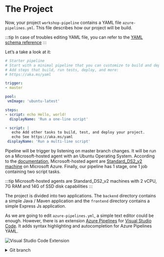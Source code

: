 # The Project

Now, your project `workshop-pipeline` contains a YAML file `azure-pipelines.yml`. This file describes how our project will be build.

:::tip
In case of troubles editing YAML file, you can refer to the [YAML schema reference](https://docs.microsoft.com/en-us/azure/devops/pipelines/yaml-schema?view=azure-devops&tabs=schema%2Cparameter-schema)
:::

Let’s a take a look at it:

```yaml
# Starter pipeline
# Start with a minimal pipeline that you can customize to build and deploy your code.
# Add steps that build, run tests, deploy, and more:
# https://aka.ms/yaml

trigger:
- master

pool:
 vmImage: 'ubuntu-latest'

steps:
- script: echo Hello, world!
  displayName: 'Run a one-line script'

- script: |
   echo Add other tasks to build, test, and deploy your project.
   echo See https://aka.ms/yaml
 displayName: 'Run a multi-line script'
```

Pipeline will be trigger by listening on master branch changes. It will be run on a Microsoft-hosted agent with an Ubuntu Operating System. According to the [documentation](https://docs.microsoft.com/en-us/azure/devops/pipelines/agents/hosted?view=azure-devops#capabilities-and-limitations), Microsoft-hosted agent are [Standard_DS2_v2 machine](https://docs.microsoft.com/en-us/azure/virtual-machines/dv2-dsv2-series#dsv2-series) on Microsoft Azure.
Finally, our pipeline has 1 stage, one 1 job containing two script tasks.

:::tip
Microsoft-hosted agents are Standard_DS2_v2 machines with 2 vCPU, 7G RAM and  14G of SSD disk capabilities
:::

The project is divided into two applications. The `backend` directory contains a simple Java / Maven application and the `frontend` directory contains a simple Express Js application.

As we are going to edit `azure-pipelines.yml`, a simple text editor could be enough. However, there is an extension [Azure Pipelines](https://marketplace.visualstudio.com/items?itemName=ms-azure-devops.azure-pipelines) for [Visual Studio Code](https://code.visualstudio.com/). It adds syntax highlighting and autocompletion for Azure Pipelines YAML.

![Visual Studio Code Extension](configure-pipeline.gif)

<details>
<summary>Git branch</summary>

`starter-pipeline`

</details>